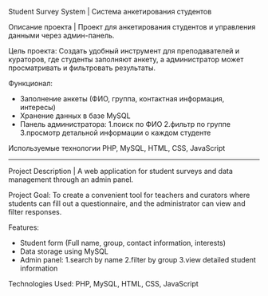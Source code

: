 Student Survey System | Система анкетирования студентов

Описание проекта |
Проект для анкетирования студентов и управления данными через админ-панель.

Цель проекта:
Создать удобный инструмент для преподавателей и кураторов, где студенты заполняют анкету, а администратор может просматривать и фильтровать результаты.

Функционал:
- Заполнение анкеты (ФИО, группа, контактная информация, интересы)
- Хранение данных в базе MySQL
- Панель администратора:
  1.поиск по ФИО
  2.фильтр по группе
  3.просмотр детальной информации о каждом студенте

Используемые технологии
PHP, MySQL, HTML, CSS, JavaScript

---

Project Description |
A web application for student surveys and data management through an admin panel.

Project Goal:
To create a convenient tool for teachers and curators where students can fill out a questionnaire, and the administrator can view and filter responses.

Features:
- Student form (Full name, group, contact information, interests)
- Data storage using MySQL
- Admin panel:
  1.search by name
  2.filter by group
  3.view detailed student information

Technologies Used:
PHP, MySQL, HTML, CSS, JavaScript
